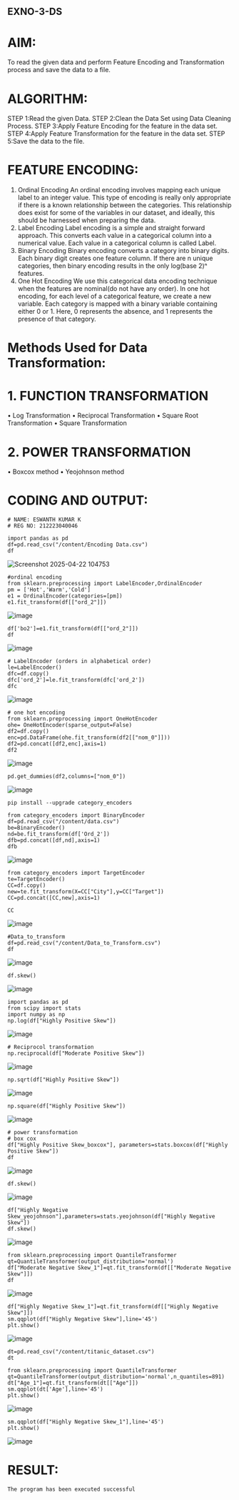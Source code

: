 ## EXNO-3-DS

# AIM:
To read the given data and perform Feature Encoding and Transformation process and save the data to a file.

# ALGORITHM:
STEP 1:Read the given Data.
STEP 2:Clean the Data Set using Data Cleaning Process.
STEP 3:Apply Feature Encoding for the feature in the data set.
STEP 4:Apply Feature Transformation for the feature in the data set.
STEP 5:Save the data to the file.

# FEATURE ENCODING:
1. Ordinal Encoding
An ordinal encoding involves mapping each unique label to an integer value. This type of encoding is really only appropriate if there is a known relationship between the categories. This relationship does exist for some of the variables in our dataset, and ideally, this should be harnessed when preparing the data.
2. Label Encoding
Label encoding is a simple and straight forward approach. This converts each value in a categorical column into a numerical value. Each value in a categorical column is called Label.
3. Binary Encoding
Binary encoding converts a category into binary digits. Each binary digit creates one feature column. If there are n unique categories, then binary encoding results in the only log(base 2)ⁿ features.
4. One Hot Encoding
We use this categorical data encoding technique when the features are nominal(do not have any order). In one hot encoding, for each level of a categorical feature, we create a new variable. Each category is mapped with a binary variable containing either 0 or 1. Here, 0 represents the absence, and 1 represents the presence of that category.

# Methods Used for Data Transformation:
  # 1. FUNCTION TRANSFORMATION
• Log Transformation
• Reciprocal Transformation
• Square Root Transformation
• Square Transformation
  # 2. POWER TRANSFORMATION
• Boxcox method
• Yeojohnson method

# CODING AND OUTPUT:

```
# NAME: ESWANTH KUMAR K
# REG NO: 212223040046

import pandas as pd
df=pd.read_csv("/content/Encoding Data.csv")
df
```
![Screenshot 2025-04-22 104753](https://github.com/user-attachments/assets/cc1374ab-17d0-46e5-aa08-24f79ba273f7)
```
#ordinal encoding
from sklearn.preprocessing import LabelEncoder,OrdinalEncoder
pm = ['Hot','Warm','Cold']
e1 = OrdinalEncoder(categories=[pm])
e1.fit_transform(df[["ord_2"]])
```
![image](https://github.com/user-attachments/assets/c68b963c-9a06-4d97-ae6b-4842b7715597)
```
df['bo2']=e1.fit_transform(df[["ord_2"]])
df
```
![image](https://github.com/user-attachments/assets/304c2f99-0b88-4393-979a-400f1c4c97f5)
```
# LabelEncoder (orders in alphabetical order)
le=LabelEncoder()
dfc=df.copy()
dfc['ord_2']=le.fit_transform(dfc['ord_2'])
dfc
```
![image](https://github.com/user-attachments/assets/a54949b6-d9b8-40b6-9f3c-718f5b0083c2)

```
# one hot encoding
from sklearn.preprocessing import OneHotEncoder
ohe= OneHotEncoder(sparse_output=False)
df2=df.copy()
enc=pd.DataFrame(ohe.fit_transform(df2[["nom_0"]]))
df2=pd.concat([df2,enc],axis=1)
df2
```
![image](https://github.com/user-attachments/assets/418d8474-ec0c-4e71-a758-ff0cd1b4b353)
```
pd.get_dummies(df2,columns=["nom_0"])
```
![image](https://github.com/user-attachments/assets/f5a8e082-8ba1-42ba-8a6a-a30e4269ad2d)
```
pip install --upgrade category_encoders
```
```
from category_encoders import BinaryEncoder
df=pd.read_csv("/content/data.csv")
be=BinaryEncoder()
nd=be.fit_transform(df['Ord_2'])
dfb=pd.concat([df,nd],axis=1)
dfb
```
![image](https://github.com/user-attachments/assets/e9817fd7-97e6-4881-a9f0-65d3f159e023)
```
from category_encoders import TargetEncoder
te=TargetEncoder()
CC=df.copy()
new=te.fit_transform(X=CC["City"],y=CC["Target"])
CC=pd.concat([CC,new],axis=1)

CC
```
![image](https://github.com/user-attachments/assets/c93732f5-fb5d-4dd7-9b30-108403095143)

```
#Data_to_transform
df=pd.read_csv("/content/Data_to_Transform.csv")
df
```
![image](https://github.com/user-attachments/assets/53a6c268-52be-4a33-aa7b-cb3789e1c810)
```
df.skew()
```
![image](https://github.com/user-attachments/assets/a0c8c2ac-4c18-4581-9dae-31ea94fec5ed)
```
import pandas as pd
from scipy import stats
import numpy as np
np.log(df["Highly Positive Skew"])
```
![image](https://github.com/user-attachments/assets/2aa83465-f5f5-430d-a1da-2eab2447c4f1)
```
# Reciprocol transformation
np.reciprocal(df["Moderate Positive Skew"])
```
![image](https://github.com/user-attachments/assets/533895b7-919a-40e4-b8b7-f93f93ea5267)
```
np.sqrt(df["Highly Positive Skew"])
```
![image](https://github.com/user-attachments/assets/a92b4a00-d56d-437c-9dae-f7149d9d6889)

```
np.square(df["Highly Positive Skew"])
```
![image](https://github.com/user-attachments/assets/0afc47db-8eb0-420d-8951-4a4cbcc92a98)

```
# power transformation
# box cox
df["Highly Positive Skew_boxcox"], parameters=stats.boxcox(df["Highly Positive Skew"])
df
```
![image](https://github.com/user-attachments/assets/966ac1bb-c272-4a68-b1f8-64093aeb2716)

```
df.skew()
```
![image](https://github.com/user-attachments/assets/6d6dcd44-2797-471f-b45b-eb07a055fbcb)

```
df["Highly Negative Skew_yeojohnson"],parameters=stats.yeojohnson(df["Highly Negative Skew"])
df.skew()
```
![image](https://github.com/user-attachments/assets/2c67310e-be7a-4bd8-a9ce-45931f80fbc8)

```
from sklearn.preprocessing import QuantileTransformer
qt=QuantileTransformer(output_distribution='normal')
df["Moderate Negative Skew_1"]=qt.fit_transform(df[["Moderate Negative Skew"]])
df
```
![image](https://github.com/user-attachments/assets/5172e29c-9db4-4e86-8a7d-a225333bad01)

```
df["Highly Negative Skew_1"]=qt.fit_transform(df[["Highly Negative Skew"]])
sm.qqplot(df["Highly Negative Skew"],line='45')
plt.show()
```
![image](https://github.com/user-attachments/assets/a0194bae-eee2-46c2-8dd1-db952f42aa49)

```
dt=pd.read_csv("/content/titanic_dataset.csv")
dt
```
```
from sklearn.preprocessing import QuantileTransformer
qt=QuantileTransformer(output_distribution='normal',n_quantiles=891)
dt["Age_1"]=qt.fit_transform(dt[["Age"]])
sm.qqplot(dt['Age'],line='45')
plt.show()
```
![image](https://github.com/user-attachments/assets/5e96226d-747b-4f61-8cda-ea8c547a246e)

```
sm.qqplot(df["Highly Negative Skew_1"],line='45')
plt.show()
```
![image](https://github.com/user-attachments/assets/07378e20-1008-44e4-a4bd-e47bd8421dcb)


# RESULT:
    The program has been executed successful

       

